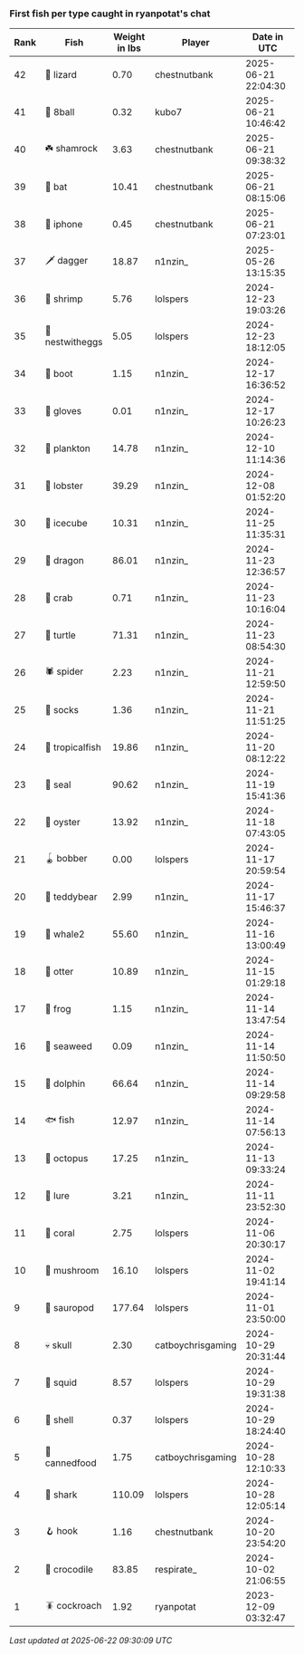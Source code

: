 ### First fish per type caught in ryanpotat's chat
| Rank | Fish | Weight in lbs | Player | Date in UTC |
|------|--------|-----------|---------|------|
| 42  | 🦎 lizard | 0.70 | chestnutbank | 2025-06-21 22:04:30 |
| 41  | 🎱 8ball | 0.32 | kubo7 | 2025-06-21 10:46:42 |
| 40  | ☘️ shamrock | 3.63 | chestnutbank | 2025-06-21 09:38:32 |
| 39  | 🦇 bat | 10.41 | chestnutbank | 2025-06-21 08:15:06 |
| 38  | 📱 iphone | 0.45 | chestnutbank | 2025-06-21 07:23:01 |
| 37  | 🗡️ dagger | 18.87 | n1nzin_ | 2025-05-26 13:15:35 |
| 36  | 🦐 shrimp | 5.76 | lolspers | 2024-12-23 19:03:26 |
| 35  | 🪺 nestwitheggs | 5.05 | lolspers | 2024-12-23 18:12:05 |
| 34  | 👢 boot | 1.15 | n1nzin_ | 2024-12-17 16:36:52 |
| 33  | 🧤 gloves | 0.01 | n1nzin_ | 2024-12-17 10:26:23 |
| 32  | 🦠 plankton | 14.78 | n1nzin_ | 2024-12-10 11:14:36 |
| 31  | 🦞 lobster | 39.29 | n1nzin_ | 2024-12-08 01:52:20 |
| 30  | 🧊 icecube | 10.31 | n1nzin_ | 2024-11-25 11:35:31 |
| 29  | 🐉 dragon | 86.01 | n1nzin_ | 2024-11-23 12:36:57 |
| 28  | 🦀 crab | 0.71 | n1nzin_ | 2024-11-23 10:16:04 |
| 27  | 🐢 turtle | 71.31 | n1nzin_ | 2024-11-23 08:54:30 |
| 26  | 🕷️ spider | 2.23 | n1nzin_ | 2024-11-21 12:59:50 |
| 25  | 🧦 socks | 1.36 | n1nzin_ | 2024-11-21 11:51:25 |
| 24  | 🐠 tropicalfish | 19.86 | n1nzin_ | 2024-11-20 08:12:22 |
| 23  | 🦭 seal | 90.62 | n1nzin_ | 2024-11-19 15:41:36 |
| 22  | 🦪 oyster | 13.92 | n1nzin_ | 2024-11-18 07:43:05 |
| 21  | 🪀 bobber | 0.00 | lolspers | 2024-11-17 20:59:54 |
| 20  | 🧸 teddybear | 2.99 | n1nzin_ | 2024-11-17 15:46:37 |
| 19  | 🐋 whale2 | 55.60 | n1nzin_ | 2024-11-16 13:00:49 |
| 18  | 🦦 otter | 10.89 | n1nzin_ | 2024-11-15 01:29:18 |
| 17  | 🐸 frog | 1.15 | n1nzin_ | 2024-11-14 13:47:54 |
| 16  | 🌿 seaweed | 0.09 | n1nzin_ | 2024-11-14 11:50:50 |
| 15  | 🐬 dolphin | 66.64 | n1nzin_ | 2024-11-14 09:29:58 |
| 14  | 🐟 fish | 12.97 | n1nzin_ | 2024-11-14 07:56:13 |
| 13  | 🐙 octopus | 17.25 | n1nzin_ | 2024-11-13 09:33:24 |
| 12  | 🎏 lure | 3.21 | n1nzin_ | 2024-11-11 23:52:30 |
| 11  | 🪸 coral | 2.75 | lolspers | 2024-11-06 20:30:17 |
| 10  | 🍄 mushroom | 16.10 | lolspers | 2024-11-02 19:41:14 |
| 9  | 🦕 sauropod | 177.64 | lolspers | 2024-11-01 23:50:00 |
| 8  | 💀 skull | 2.30 | catboychrisgaming | 2024-10-29 20:31:44 |
| 7  | 🦑 squid | 8.57 | lolspers | 2024-10-29 19:31:38 |
| 6  | 🐚 shell | 0.37 | lolspers | 2024-10-29 18:24:40 |
| 5  | 🥫 cannedfood | 1.75 | catboychrisgaming | 2024-10-28 12:10:33 |
| 4  | 🦈 shark | 110.09 | lolspers | 2024-10-28 12:05:14 |
| 3  | 🪝 hook | 1.16 | chestnutbank | 2024-10-20 23:54:20 |
| 2  | 🐊 crocodile | 83.85 | respirate_ | 2024-10-02 21:06:55 |
| 1  | 🪳 cockroach | 1.92 | ryanpotat | 2023-12-09 03:32:47 |

_Last updated at 2025-06-22 09:30:09 UTC_
